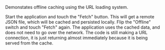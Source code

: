 Demonstates offline caching using the URL loading system.

Start the application and touch the "Fetch" button. This will get a remote JSON file, which will be cached and persisted locally.
Flip the "Offline" switch and touch "Fetch" again. The application uses the cached data, and does not need to go over the network. The code is still making a URL connection, it is just returning almost immediately because it is being served from the cache.